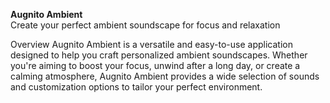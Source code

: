 **Augnito Ambient**<br>
Create your perfect ambient soundscape for focus and relaxation

Overview
Augnito Ambient is a versatile and easy-to-use application designed to help you craft personalized ambient soundscapes. Whether you're aiming to boost your focus, unwind after a long day, or create a calming atmosphere, Augnito Ambient provides a wide selection of sounds and customization options to tailor your perfect environment.

